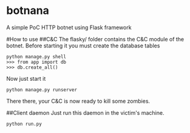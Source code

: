 # botnana
A simple PoC HTTP botnet using Flask framework

#How to use
##C&C
The flasky/ folder contains the C&C module of the botnet. Before starting it you must create the database tables

    python manage.py shell
    >>> from app import db
    >>> db.create_all()

Now just start it

    python manage.py runserver
  
There there, your C&C is now ready to kill some zombies.

##Client daemon
Just run this daemon in the victim's machine.

    python run.py
